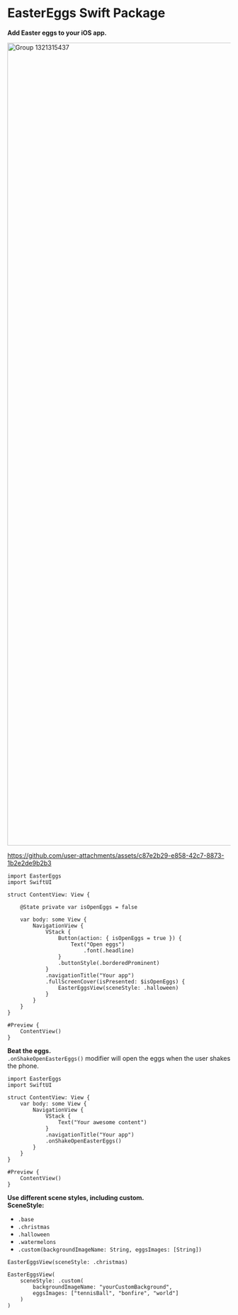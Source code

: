 # EasterEggs Swift Package
**Add Easter eggs to your iOS app.**

<img width="3658" height="1809" alt="Group 1321315437" src="https://github.com/user-attachments/assets/76fcbb81-84df-487a-be3a-d54bfbd5aa16" />

https://github.com/user-attachments/assets/c87e2b29-e858-42c7-8873-1b2e2de9b2b3

```
import EasterEggs
import SwiftUI

struct ContentView: View {
    
    @State private var isOpenEggs = false
    
    var body: some View {
        NavigationView {
            VStack {
                Button(action: { isOpenEggs = true }) {
                    Text("Open eggs")
                        .font(.headline)
                }
                .buttonStyle(.borderedProminent)
            }
            .navigationTitle("Your app")
            .fullScreenCover(isPresented: $isOpenEggs) {
                EasterEggsView(sceneStyle: .halloween)
            }
        }
    }
}

#Preview {
    ContentView()
}
```
**Beat the eggs.**\
`.onShakeOpenEasterEggs()` modifier will open the eggs when the user shakes the phone.

```
import EasterEggs
import SwiftUI

struct ContentView: View {
    var body: some View {
        NavigationView {
            VStack {
                Text("Your awesome content")
            }
            .navigationTitle("Your app")
            .onShakeOpenEasterEggs()
        }
    }
}

#Preview {
    ContentView()
}
```
**Use different scene styles, including custom.**\
**SceneStyle:**
- `.base`
- `.christmas`
- `.halloween`
- `.watermelons`
- `.custom(backgroundImageName: String, eggsImages: [String])`
```
EasterEggsView(sceneStyle: .christmas)

EasterEggsView(
    sceneStyle: .custom(
        backgroundImageName: "yourCustomBackground",
        eggsImages: ["tennisBall", "bonfire", "world"]
    )
)
```
